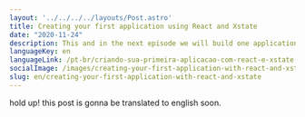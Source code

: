```yaml
---
layout: '../../../../layouts/Post.astro'
title: Creating your first application using React and Xstate
date: "2020-11-24"
description: This and in the next episode we will build one application using StateChart and Xstate.
languageKey: en
languageLink: /pt-br/criando-sua-primeira-aplicacao-com-react-e-xstate
socialImage: /images/creating-your-first-application-with-react-and-xstate/cats-app-machine.png
slug: en/creating-your-first-application-with-react-and-xstate
---
```


hold up! this post is gonna be translated to english soon.